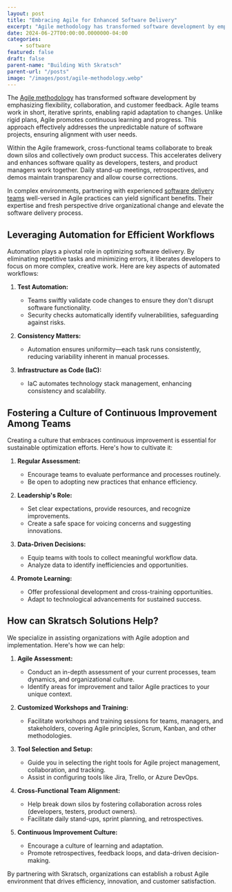 ```yaml
---
layout: post
title: "Embracing Agile for Enhanced Software Delivery"
excerpt: "Agile methodology has transformed software development by emphasizing flexibility, collaboration, and customer feedback."
date: 2024-06-27T00:00:00.0000000-04:00
categories:
    - software
featured: false
draft: false
parent-name: "Building With Skratsch"
parent-url: "/posts"
image: "/images/post/agile-methodology.webp"
---
```


The [Agile methodology](https://asana.com/resources/agile-methodology) has transformed software development by emphasizing flexibility, collaboration, and customer feedback. Agile teams work in short, iterative sprints, enabling rapid adaptation to changes. Unlike rigid plans, Agile promotes continuous learning and progress. This approach effectively addresses the unpredictable nature of software projects, ensuring alignment with user needs.

Within the Agile framework, cross-functional teams collaborate to break down silos and collectively own product success. This accelerates delivery and enhances software quality as developers, testers, and product managers work together. Daily stand-up meetings, retrospectives, and demos maintain transparency and allow course corrections.

In complex environments, partnering with experienced [software delivery teams](/software-development) well-versed in Agile practices can yield significant benefits. Their expertise and fresh perspective drive organizational change and elevate the software delivery process.

## Leveraging Automation for Efficient Workflows

Automation plays a pivotal role in optimizing software delivery. By eliminating repetitive tasks and minimizing errors, it liberates developers to focus on more complex, creative work. Here are key aspects of automated workflows:

1. **Test Automation:**
   - Teams swiftly validate code changes to ensure they don't disrupt software functionality.
   - Security checks automatically identify vulnerabilities, safeguarding against risks.

2. **Consistency Matters:**
   - Automation ensures uniformity—each task runs consistently, reducing variability inherent in manual processes.

3. **Infrastructure as Code (IaC):**
   - IaC automates technology stack management, enhancing consistency and scalability.

## **Fostering a Culture of Continuous Improvement Among Teams**

Creating a culture that embraces continuous improvement is essential for sustainable optimization efforts. Here's how to cultivate it:

1. **Regular Assessment:**
   - Encourage teams to evaluate performance and processes routinely.
   - Be open to adopting new practices that enhance efficiency.

2. **Leadership's Role:**
   - Set clear expectations, provide resources, and recognize improvements.
   - Create a safe space for voicing concerns and suggesting innovations.

3. **Data-Driven Decisions:**
   - Equip teams with tools to collect meaningful workflow data.
   - Analyze data to identify inefficiencies and opportunities.

4. **Promote Learning:**
   - Offer professional development and cross-training opportunities.
   - Adapt to technological advancements for sustained success.

## How can Skratsch Solutions Help?

We specialize in assisting organizations with Agile adoption and implementation. Here's how we can help:

1. **Agile Assessment:**
   - Conduct an in-depth assessment of your current processes, team dynamics, and organizational culture.
   - Identify areas for improvement and tailor Agile practices to your unique context.

2. **Customized Workshops and Training:**
   - Facilitate workshops and training sessions for teams, managers, and stakeholders, covering Agile principles, Scrum, Kanban, and other methodologies.

3. **Tool Selection and Setup:**
   - Guide you in selecting the right tools for Agile project management, collaboration, and tracking.
   - Assist in configuring tools like Jira, Trello, or Azure DevOps.

4. **Cross-Functional Team Alignment:**
   - Help break down silos by fostering collaboration across roles (developers, testers, product owners).
   - Facilitate daily stand-ups, sprint planning, and retrospectives.

5. **Continuous Improvement Culture:**
   - Encourage a culture of learning and adaptation.
   - Promote retrospectives, feedback loops, and data-driven decision-making.

By partnering with Skratsch, organizations can establish a robust Agile environment that drives efficiency, innovation, and customer satisfaction.
